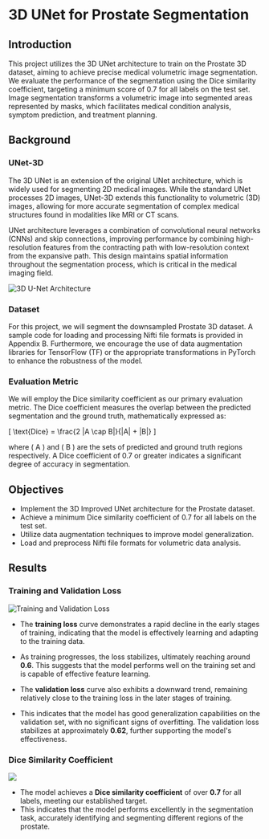 # 3D UNet for Prostate Segmentation

## Introduction

This project utilizes the 3D UNet architecture to train on the Prostate 3D dataset, aiming to achieve precise medical volumetric image segmentation. We evaluate the performance of the segmentation using the Dice similarity coefficient, targeting a minimum score of 0.7 for all labels on the test set. Image segmentation transforms a volumetric image into segmented areas represented by masks, which facilitates medical condition analysis, symptom prediction, and treatment planning.

## Background

### UNet-3D

The 3D UNet is an extension of the original UNet architecture, which is widely used for segmenting 2D medical images. While the standard UNet processes 2D images, UNet-3D extends this functionality to volumetric (3D) images, allowing for more accurate segmentation of complex medical structures found in modalities like MRI or CT scans.

UNet architecture leverages a combination of convolutional neural networks (CNNs) and skip connections, improving performance by combining high-resolution features from the contracting path with low-resolution context from the expansive path. This design maintains spatial information throughout the segmentation process, which is critical in the medical imaging field.


![3D U-Net Architecture](https://raw.githubusercontent.com/Han1zen/PatternAnalysis-2024/refs/heads/topic-recognition/recognition/3D-UNT%2048790835/picture/3D%20U-Net.webp)

### Dataset

For this project, we will segment the downsampled Prostate 3D dataset. A sample code for loading and processing Nifti file formats is provided in Appendix B. Furthermore, we encourage the use of data augmentation libraries for TensorFlow (TF) or the appropriate transformations in PyTorch to enhance the robustness of the model.

### Evaluation Metric

We will employ the Dice similarity coefficient as our primary evaluation metric. The Dice coefficient measures the overlap between the predicted segmentation and the ground truth, mathematically expressed as:

\[ \text{Dice} = \frac{2 |A \cap B|}{|A| + |B|} \]

where \( A \) and \( B \) are the sets of predicted and ground truth regions respectively. A Dice coefficient of 0.7 or greater indicates a significant degree of accuracy in segmentation.

## Objectives

- Implement the 3D Improved UNet architecture for the Prostate dataset.
- Achieve a minimum Dice similarity coefficient of 0.7 for all labels on the test set.
- Utilize data augmentation techniques to improve model generalization.
- Load and preprocess Nifti file formats for volumetric data analysis.

## Results

### Training and Validation Loss

![Training and Validation Loss](https://github.com/Han1zen/PatternAnalysis-2024/blob/topic-recognition/recognition/3D-UNT%2048790835/picture/loss.jpg#:~:text=U%2DNet.webp-,loss,-.jpg)

- The **training loss** curve demonstrates a rapid decline in the early stages of training, indicating that the model is effectively learning and adapting to the training data.
- As training progresses, the loss stabilizes, ultimately reaching around **0.6**. This suggests that the model performs well on the training set and is capable of effective feature learning.

- The **validation loss** curve also exhibits a downward trend, remaining relatively close to the training loss in the later stages of training.
- This indicates that the model has good generalization capabilities on the validation set, with no significant signs of overfitting. The validation loss stabilizes at approximately **0.62**, further supporting the model's effectiveness.

### Dice Similarity Coefficient

![](https://github.com/Han1zen/PatternAnalysis-2024/blob/topic-recognition/recognition/3D-UNT%2048790835/picture/dice.png#:~:text=dice.-,png,-loss.jpg)
- The model achieves a **Dice similarity coefficient** of over **0.7** for all labels, meeting our established target.
- This indicates that the model performs excellently in the segmentation task, accurately identifying and segmenting different regions of the prostate.



